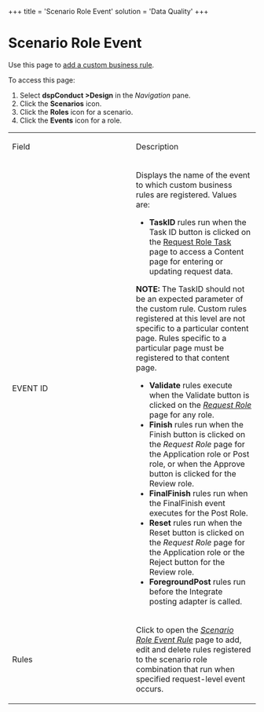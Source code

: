 +++
title = 'Scenario Role Event'
solution = 'Data Quality'
+++

# Scenario Role Event

<div class="use">

Use this page to [add a custom business
rule](../Use_Cases/Add_Custom_Business_Rules.htm).

</div>

To access this page:

1.  Select <span style="font-weight: bold;">dspConduct
    \></span>**Design** in the *Navigation* pane.
2.  Click the **Scenarios** icon.
3.  Click the **Roles** icon for a scenario.
4.  Click the **Events** icon for a role.

<table>
<colgroup>
<col style="width: 50%" />
<col style="width: 50%" />
</colgroup>
<tbody>
<tr class="odd">
<td><p>Field</p></td>
<td><p>Description</p></td>
</tr>
<tr class="even">
<td><p>EVENT ID</p></td>
<td><p>Displays the name of the event to which custom business rules are registered. Values are:</p>
<ul>
<li><strong>TaskID</strong> rules run when the Task ID button is clicked on the <a href="Request_Role_Task.htm">Request Role Task</a> page to access a Content page for entering or updating request data.</li>
</ul>
<p><strong>NOTE:</strong> The TaskID should not be an expected parameter of the custom rule. Custom rules registered at this level are not specific to a particular content page. Rules specific to a particular page must be registered to that content page.</p>
<ul>
<li><strong>Validate</strong> rules execute when the Validate button is clicked on the <span style="font-style: italic;"><a href="Request_Role_H.htm">Request Role</a></span> page for any role.</li>
<li><strong>Finish</strong> rules run when the Finish button is clicked on the <span style="font-style: italic;">Request Role</span> page for the Application role or Post role, or when the Approve button is clicked for the Review role.</li>
<li><strong>FinalFinish</strong> rules run when the FinalFinish event executes for the Post Role.</li>
<li><strong>Reset</strong> rules run when the Reset button is clicked on the <span style="font-style: italic;">Request Role</span> page for the Application role or the Reject button for the Review role.</li>
<li><strong>ForegroundPost</strong> rules run before the Integrate posting adapter is called.</li>
</ul></td>
</tr>
<tr class="odd">
<td><p>Rules</p></td>
<td><p>Click to open the <em><a href="Scenario_Role_Event_Rule.htm">Scenario Role Event Rule</a></em> page to add, edit and delete rules registered to the scenario role combination that run when specified request-level event occurs.</p></td>
</tr>
</tbody>
</table>
